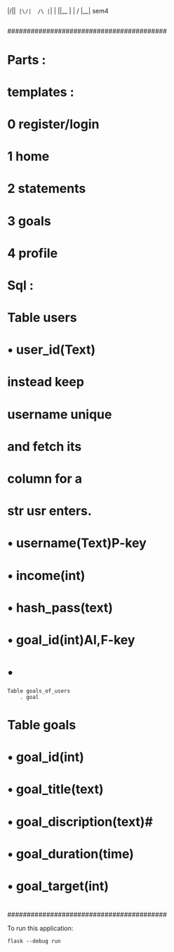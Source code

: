 |\/||`` |\/|  /\ |``|
|  ||__ |  | /  \|__| sem4



##	
#########################################
#					#
#					#
# Parts : 				#
#   					#
# templates : 				#
# 		0 register/login	#
#		1 home			#
#		2 statements		#
#		3 goals			#
#		4 profile		#
#					#
#					#
# Sql : 				#
#	Table users			#
#		• user_id(Text)		#	
#			instead keep 	#
#			username unique	#
#			and fetch its 	#
#			column for a   	#
#			str usr enters.	#
#		• username(Text)P-key	#
#		• income(int)		#
#		• hash_pass(text)	#
#		• goal_id(int)AI,F-key	#
#		• 			#

	Table goals_of_users
		. goal


#					#
#	Table goals			#
#		• goal_id(int)		#
#		• goal_title(text)	#
#		• goal_discription(text)#
#		• goal_duration(time)	#		
#		• goal_target(int)	#
#					#
#					#
#########################################



To run this application:

```
flask --debug run
```


